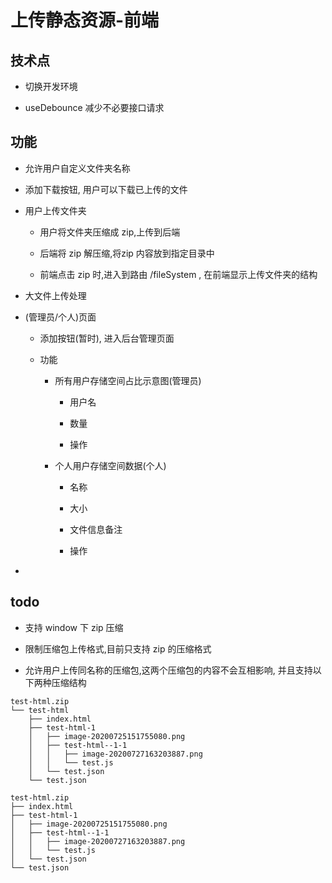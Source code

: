 # 上传静态资源-前端

## 技术点

- 切换开发环境

- useDebounce 减少不必要接口请求

## 功能

- 允许用户自定义文件夹名称

- 添加下载按钮, 用户可以下载已上传的文件

- 用户上传文件夹

    - 用户将文件夹压缩成 zip,上传到后端
    
    - 后端将 zip 解压缩,将zip 内容放到指定目录中
    
    - 前端点击 zip 时,进入到路由 /fileSystem , 在前端显示上传文件夹的结构
  
- 大文件上传处理
  
- (管理员/个人)页面

  - 添加按钮(暂时), 进入后台管理页面
  
  - 功能
  
    - 所有用户存储空间占比示意图(管理员)
  
      - 用户名
  
      - 数量
  
      - 操作
  
    - 个人用户存储空间数据(个人)
  
      - 名称
  
      - 大小
  
      - 文件信息备注
  
      - 操作
  
- 
  
## todo

- 支持 window 下 zip 压缩

- 限制压缩包上传格式,目前只支持 zip 的压缩格式
    
- 允许用户上传同名称的压缩包,这两个压缩包的内容不会互相影响, 并且支持以下两种压缩结构

```
test-html.zip
└── test-html
    ├── index.html
    ├── test-html-1
    │   ├── image-20200725151755080.png
    │   ├── test-html--1-1
    │   │   ├── image-20200727163203887.png
    │   │   └── test.js
    │   └── test.json
    └── test.json
```

```
test-html.zip
├── index.html
├── test-html-1
│   ├── image-20200725151755080.png
│   ├── test-html--1-1
│   │   ├── image-20200727163203887.png
│   │   └── test.js
│   └── test.json
└── test.json

```
